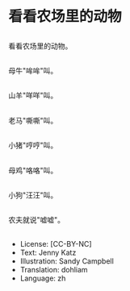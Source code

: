 # 看看农场里的动物

##
看看农场里的动物。

##
母牛"哞哞"叫。

##
山羊"咩咩"叫。

##
老马"嘶嘶"叫。

##
小猪"哼哼"叫。

##
母鸡"咯咯"叫。

##
小狗"汪汪"叫。

##
农夫就说"嘘嘘"。

##
* License: [CC-BY-NC]
* Text: Jenny Katz
* Illustration: Sandy Campbell
* Translation: dohliam
* Language: zh
